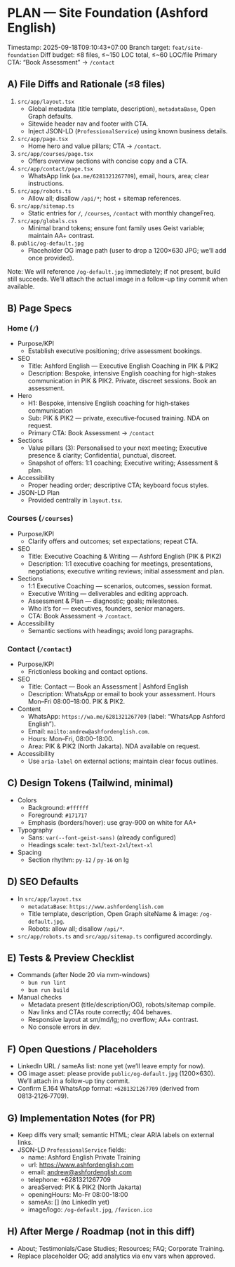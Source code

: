 # PLAN — Site Foundation (Ashford English)

Timestamp: 2025-09-18T09:10:43+07:00
Branch target: `feat/site-foundation`
Diff budget: ≤8 files, ≤~150 LOC total, ≤~60 LOC/file
Primary CTA: “Book Assessment” → `/contact`

## A) File Diffs and Rationale (≤8 files)
1) `src/app/layout.tsx`
   - Global metadata (title template, description), `metadataBase`, Open Graph defaults.
   - Sitewide header nav and footer with CTA.
   - Inject JSON-LD (`ProfessionalService`) using known business details.
2) `src/app/page.tsx`
   - Home hero and value pillars; CTA → `/contact`.
3) `src/app/courses/page.tsx`
   - Offers overview sections with concise copy and a CTA.
4) `src/app/contact/page.tsx`
   - WhatsApp link (`wa.me/6281321267709`), email, hours, area; clear instructions.
5) `src/app/robots.ts`
   - Allow all; disallow `/api/*`; host + sitemap references.
6) `src/app/sitemap.ts`
   - Static entries for `/`, `/courses`, `/contact` with monthly changeFreq.
7) `src/app/globals.css`
   - Minimal brand tokens; ensure font family uses Geist variable; maintain AA+ contrast.
8) `public/og-default.jpg`
   - Placeholder OG image path (user to drop a 1200×630 JPG; we’ll add once provided).

Note: We will reference `/og-default.jpg` immediately; if not present, build still succeeds. We’ll attach the actual image in a follow-up tiny commit when available.

## B) Page Specs

### Home (`/`)
- Purpose/KPI
  - Establish executive positioning; drive assessment bookings.
- SEO
  - Title: Ashford English — Executive English Coaching in PIK & PIK2
  - Description: Bespoke, intensive English coaching for high-stakes communication in PIK & PIK2. Private, discreet sessions. Book an assessment.
- Hero
  - H1: Bespoke, intensive English coaching for high‑stakes communication
  - Sub: PIK & PIK2 — private, executive‑focused training. NDA on request.
  - Primary CTA: Book Assessment → `/contact`
- Sections
  - Value pillars (3): Personalised to your next meeting; Executive presence & clarity; Confidential, punctual, discreet.
  - Snapshot of offers: 1:1 coaching; Executive writing; Assessment & plan.
- Accessibility
  - Proper heading order; descriptive CTA; keyboard focus styles.
- JSON-LD Plan
  - Provided centrally in `layout.tsx`.

### Courses (`/courses`)
- Purpose/KPI
  - Clarify offers and outcomes; set expectations; repeat CTA.
- SEO
  - Title: Executive Coaching & Writing — Ashford English (PIK & PIK2)
  - Description: 1:1 executive coaching for meetings, presentations, negotiations; executive writing reviews; initial assessment and plan.
- Sections
  - 1:1 Executive Coaching — scenarios, outcomes, session format.
  - Executive Writing — deliverables and editing approach.
  - Assessment & Plan — diagnostic; goals; milestones.
  - Who it’s for — executives, founders, senior managers.
  - CTA: Book Assessment → `/contact`.
- Accessibility
  - Semantic sections with headings; avoid long paragraphs.

### Contact (`/contact`)
- Purpose/KPI
  - Frictionless booking and contact options.
- SEO
  - Title: Contact — Book an Assessment | Ashford English
  - Description: WhatsApp or email to book your assessment. Hours Mon–Fri 08:00–18:00. PIK & PIK2.
- Content
  - WhatsApp: `https://wa.me/6281321267709` (label: “WhatsApp Ashford English”).
  - Email: `mailto:andrew@ashfordenglish.com`.
  - Hours: Mon–Fri, 08:00–18:00.
  - Area: PIK & PIK2 (North Jakarta). NDA available on request.
- Accessibility
  - Use `aria-label` on external actions; maintain clear focus outlines.

## C) Design Tokens (Tailwind, minimal)
- Colors
  - Background: `#ffffff`
  - Foreground: `#171717`
  - Emphasis (borders/hover): use gray-900 on white for AA+
- Typography
  - Sans: `var(--font-geist-sans)` (already configured)
  - Headings scale: `text-3xl`/`text-2xl`/`text-xl`
- Spacing
  - Section rhythm: `py-12` / `py-16` on lg

## D) SEO Defaults
- In `src/app/layout.tsx`
  - `metadataBase`: `https://www.ashfordenglish.com`
  - Title template, description, Open Graph siteName & image: `/og-default.jpg`.
  - Robots: allow all; disallow `/api/*`.
- `src/app/robots.ts` and `src/app/sitemap.ts` configured accordingly.

## E) Tests & Preview Checklist
- Commands (after Node 20 via nvm-windows)
  - `bun run lint`
  - `bun run build`
- Manual checks
  - Metadata present (title/description/OG), robots/sitemap compile.
  - Nav links and CTAs route correctly; 404 behaves.
  - Responsive layout at sm/md/lg; no overflow; AA+ contrast.
  - No console errors in dev.

## F) Open Questions / Placeholders
- LinkedIn URL / sameAs list: none yet (we’ll leave empty for now).
- OG image asset: please provide `public/og-default.jpg` (1200×630). We’ll attach in a follow-up tiny commit.
- Confirm E.164 WhatsApp format: `+6281321267709` (derived from 0813‑2126‑7709).

## G) Implementation Notes (for PR)
- Keep diffs very small; semantic HTML; clear ARIA labels on external links.
- JSON-LD `ProfessionalService` fields:
  - name: Ashford English Private Training
  - url: https://www.ashfordenglish.com
  - email: andrew@ashfordenglish.com
  - telephone: +6281321267709
  - areaServed: PIK & PIK2 (North Jakarta)
  - openingHours: Mo-Fr 08:00-18:00
  - sameAs: [] (no LinkedIn yet)
  - image/logo: `/og-default.jpg`, `/favicon.ico`

## H) After Merge / Roadmap (not in this diff)
- About; Testimonials/Case Studies; Resources; FAQ; Corporate Training.
- Replace placeholder OG; add analytics via env vars when approved.
